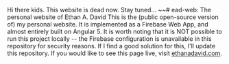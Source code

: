 Hi there kids. This website is dead now. Stay tuned...
~~# ead-web: The personal website of Ethan A. David
This is the (public open-source version of) my personal website. It is implemented as a Firebase Web App, and almost entirely built on Angular 5. It is worth noting that it is NOT possible to run this project locally -- the Firebase configuration is unavailable in this repository for security reasons. If I find a good solution for this, I'll update this repository. If you would like to see this page live, visit [ethanadavid.com](https://ethanadavid.com).
